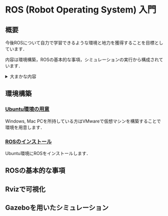 # ROS (Robot Operating System) 入門

## 概要
今後ROSについて自力で学習できるような環境と地力を獲得することを目標としています．

内容は環境構築，ROSの基本的な事項，シミュレーションの実行から構成されています．

<details><summary>大まかな内容</summary><div>
 
<ul>
    <li><span>ROSが動作する環境の構築</span>
        <ul>
            <li><span>Ubuntu 20.04 環境の用意</span></li>
            <li><span>ROS (noetic) のインストール</span></li>
        </ul>
    </li>
    <li><span>ROSの基本的な事項</span>
        <ul>
            <li><span>トピック通信</span></li>
            <li><span>roslaunch</span></li>
            <li><span>コマンドラインツール</span></li>
        </ul>
    </li>
    <li><span>Rvizで可視化</span>
        <ul>
            <li><span>ロボットモデルをURDF形式で記述</span></li>
            <li><span>Rvizでロボットモデルの可視化</span></li>
        </ul>
    </li>
    <li><span>Gazeboを用いたシミュレーション</span>
        <ul>
            <li><span>LiDARを1台積んだ差動二輪ロボットモデルをURDF形式で記述</span></li>
            <li><span>Gazeboでシミュレーション</span></li>
            <li><span>Rvizでロボットモデルとトピックを可視化</span></li>
        </ul>
    </li>
</ul>

</div></details>


## 環境構築

### [Ubuntu環境の用意](./environment/)

Windows, Mac PCを所持している方はVMwareで仮想マシンを構築することで環境を用意します．

### [ROSのインストール](./environment/ros/)

Ubuntu環境にROSをインストールします．

## ROSの基本的な事項

## Rvizで可視化

## Gazeboを用いたシミュレーション
